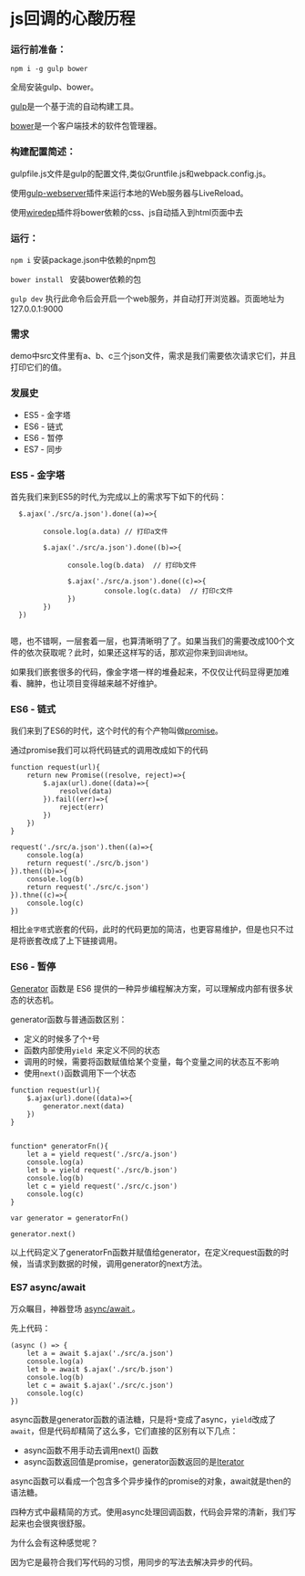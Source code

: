 # js回调的心酸历程

### 运行前准备：
`npm i -g gulp bower` 
   
全局安装gulp、bower。

[gulp](http://www.gulpjs.com.cn/)是一个基于流的自动构建工具。

[bower](https://bower.io/)是一个客户端技术的软件包管理器。

### 构建配置简述：
    
gulpfile.js文件是gulp的配置文件,类似Gruntfile.js和webpack.config.js。

使用[gulp-webserver](https://www.npmjs.com/package/gulp-webserver)插件来运行本地的Web服务器与LiveReload。

使用[wiredep](https://www.npmjs.com/package/wiredep)插件将bower依赖的css、js自动插入到html页面中去

### 运行：

`npm i` 安装package.json中依赖的npm包
    
`bower install ` 安装bower依赖的包

`gulp dev` 执行此命令后会开启一个web服务，并自动打开浏览器。页面地址为 127.0.0.1:9000


### 需求
demo中src文件里有a、b、c三个json文件，需求是我们需要依次请求它们，并且打印它们的值。



### 发展史
+ ES5 - 金字塔
+ ES6 - 链式
+ ES6 - 暂停
+ ES7 - 同步

### ES5 - 金字塔

首先我们来到ES5的时代,为完成以上的需求写下如下的代码：
```
  $.ajax('./src/a.json').done((a)=>{

        console.log(a.data) // 打印a文件

        $.ajax('./src/a.json').done((b)=>{

              console.log(b.data)  // 打印b文件

              $.ajax('./src/a.json').done((c)=>{
                       console.log(c.data)  // 打印c文件
              })
        })
  })
  
```
嗯，也不错啊，一层套着一层，也算清晰明了了。如果当我们的需要改成100个文件的依次获取呢？此时，如果还这样写的话，那欢迎你来到`回调地狱`。

如果我们嵌套很多的代码，像金字塔一样的堆叠起来，不仅仅让代码显得更加难看、臃肿，也让项目变得越来越不好维护。

### ES6 - 链式

我们来到了ES6的时代，这个时代的有个产物叫做[promise](https://developer.mozilla.org/zh-CN/docs/Web/JavaScript/Reference/Global_Objects/Promise)。

通过promise我们可以将代码链式的调用改成如下的代码
```
function request(url){
	return new Promise((resolve, reject)=>{
		$.ajax(url).done((data)=>{
			resolve(data)
		}).fail((err)=>{
			reject(err)
		})
	})
}

request('./src/a.json').then((a)=>{
	console.log(a)
	return request('./src/b.json')
}).then((b)=>{
	console.log(b)
	return request('./src/c.json')
}).thne((c)=>{
	console.log(c)
})

```

相比`金字塔`式嵌套的代码，此时的代码更加的简洁，也更容易维护，但是也只不过是将嵌套改成了上下链接调用。

### ES6 - 暂停

[Generator](http://es6.ruanyifeng.com/#docs/generator) 函数是 ES6 提供的一种异步编程解决方案，可以理解成内部有很多状态的状态机。

generator函数与普通函数区别：
+ 定义的时候多了个`*`号
+ 函数内部使用`yield `来定义不同的状态
+ 调用的时候，需要将函数赋值给某个变量，每个变量之间的状态互不影响
+ 使用`next()`函数调用下一个状态

```
function request(url){
	$.ajax(url).done((data)=>{
		generator.next(data)
	})
}


function* generatorFn(){
	let a = yield request('./src/a.json')
	console.log(a)
	let b = yield request('./src/b.json')
	console.log(b)
	let c = yield request('./src/c.json')
	console.log(c)
}

var generator = generatorFn()

generator.next()
```

以上代码定义了generatorFn函数并赋值给generator，在定义request函数的时候，当请求到数据的时候，调用generator的next方法。


### ES7 async/await 

万众瞩目，神器登场 [async/await ](http://es6.ruanyifeng.com/#docs/async)。

先上代码：

```
(async () => {
	let a = await $.ajax('./src/a.json')
	console.log(a)
	let b = await $.ajax('./src/b.json')
	console.log(b)
	let c = await $.ajax('./src/c.json')
	console.log(c)
})

```

async函数是generator函数的语法糖，只是将`*`变成了async，`yield`改成了`await`，但是代码却精简了这么多，它们直接的区别有以下几点：
+ async函数不用手动去调用next() 函数
+ async函数返回值是promise，generator函数返回的是[Iterator](http://es6.ruanyifeng.com/#docs/iterator)

async函数可以看成一个包含多个异步操作的promise的对象，await就是then的语法糖。

四种方式中最精简的方式。使用async处理回调函数，代码会异常的清新，我们写起来也会很爽很舒服。

为什么会有这种感觉呢？

因为它是最符合我们写代码的习惯，用同步的写法去解决异步的代码。

